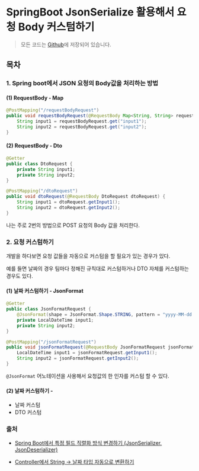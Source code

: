 # SpringBoot JsonSerialize 활용해서 요청 Body 커스텀하기

> 모든 코드는 [Github](https://github.com/TeTedo/blog-code/tree/main/react-redux-recoil)에 저장되어 있습니다.

## 목차

### 1. Spring boot에서 JSON 요청의 Body값을 처리하는 방법

#### (1) RequestBody - Map

```java
@PostMapping("/requestBodyRequest")
public void requestBodyRequest(@RequestBody Map<String, String> requestBodyRequest) {
    String input1 = requestBodyRequest.get("input1");
    String input2 = requestBodyRequest.get("input2");
}
```

#### (2) RequestBody - Dto

```java
@Getter
public class DtoRequest {
    private String input1;
    private String input2;
}
```

```java
@PostMapping("/dtoRequest")
public void dtoRequest(@RequestBody DtoRequest dtoRequest) {
    String input1 = dtoRequest.getInput1();
    String input2 = dtoRequest.getInput2();
}
```

나는 주로 2번의 방법으로 POST 요청의 Body 값을 처리한다.

### 2. 요청 커스텀하기

개발을 하다보면 요청 값들을 자동으로 커스텀을 할 필요가 있는 경우가 있다.

예를 들면 날짜의 경우 팀마다 정해진 규칙대로 커스텀하거나 DTO 자체를 커스텀하는 경우도 있다.

#### (1) 날짜 커스텀하기 - JsonFormat

```java
@Getter
public class JsonFormatRequest {
    @JsonFormat(shape = JsonFormat.Shape.STRING, pattern = "yyyy-MM-dd HH:mm:ss", timezone = "Asia/Seoul")
    private LocalDateTime input1;
    private String input2;
}
```

```java
@PostMapping("/jsonFormatRequest")
public void jsonFormatRequest(@RequestBody JsonFormatRequest jsonFormatRequest) {
    LocalDateTime input1 = jsonFormatRequest.getInput1();
    String input2 = jsonFormatRequest.getInput2();
}
```

`@JsonFormat` 어노테이션을 사용해서 요청값의 한 인자를 커스텀 할 수 있다.

#### (2) 날짜 커스텀하기 -

- 날짜 커스텀
- DTO 커스텀

### 출처

- [Spring Boot에서 특정 필드 직렬화 방식 변경하기 (JsonSerializer, JsonDeserializer)](https://siyoon210.tistory.com/185)

- [Controller에서 String -> 날짜 타입 자동으로 변환하기](https://woonys.tistory.com/242)
